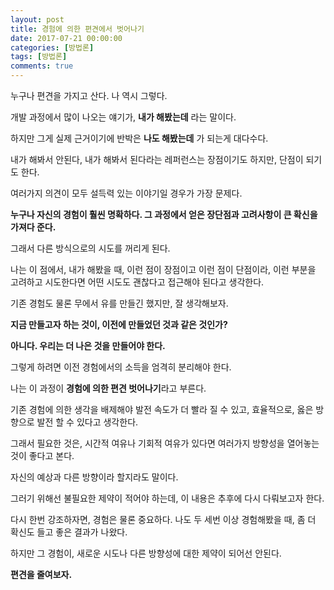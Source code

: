 ```yaml
---
layout: post
title: 경험에 의한 편견에서 벗어나기
date: 2017-07-21 00:00:00
categories: [방법론]
tags: [방법론]
comments: true
---
```


누구나 편견을 가지고 산다.
나 역시 그렇다.

개발 과정에서 많이 나오는 얘기가, **내가 해봤는데** 라는 말이다.

하지만 그게 실제 근거이기에 반박은 **나도 해봤는데** 가 되는게 대다수다.

내가 해봐서 안된다, 내가 해봐서 된다라는 레퍼런스는 장점이기도 하지만, 단점이 되기도 한다.

여러가지 의견이 모두 설득력 있는 이야기일 경우가 가장 문제다.

**누구나 자신의 경험이 훨씬 명확하다. 그 과정에서 얻은 장단점과 고려사항이 큰 확신을 가져다 준다.**

그래서 다른 방식으로의 시도를 꺼리게 된다.

나는 이 점에서, 내가 해봤을 때, 이런 점이 장점이고 이런 점이 단점이라, 이런 부분을 고려하고 시도한다면 어떤 시도도 괜찮다고 접근해야 된다고 생각한다.

기존 경험도 물론 무에서 유를 만들긴 했지만, 잘 생각해보자.

**지금 만들고자 하는 것이, 이전에 만들었던 것과 같은 것인가?**

**아니다. 우리는 더 나은 것을 만들어야 한다.**

그렇게 하려면 이전 경험에서의 소득을 엄격히 분리해야 한다.


나는 이 과정이 **경험에 의한 편견 벗어나기**라고 부른다.

기존 경험에 의한 생각을 배제해야 발전 속도가 더 빨라 질 수 있고, 효율적으로, 옳은 방향으로 발전 할 수 있다고 생각한다.


그래서 필요한 것은, 시간적 여유나 기회적 여유가 있다면 여러가지 방향성을 열어놓는 것이 좋다고 본다.

자신의 예상과 다른 방향이라 할지라도 말이다.

그러기 위해선 불필요한 제약이 적어야 하는데, 이 내용은 추후에 다시 다뤄보고자 한다.


다시 한번 강조하자면, 경험은 물론 중요하다. 나도 두 세번 이상 경험해봤을 때, 좀 더 확신도 들고 좋은 결과가 나왔다.

하지만 그 경험이, 새로운 시도나 다른 방향성에 대한 제약이 되어선 안된다.

**편견을 줄여보자.**